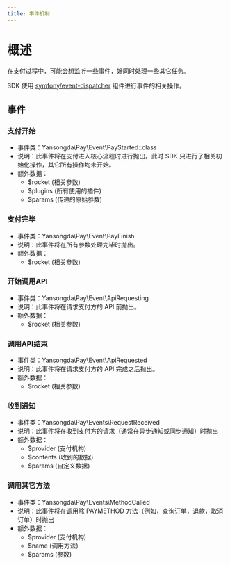 ```yaml
---
title: 事件机制
---
```


# 概述

在支付过程中，可能会想监听一些事件，好同时处理一些其它任务。

SDK 使用 [symfony/event-dispatcher](https://github.com/symfony/event-dispatcher) 组件进行事件的相关操作。

## 事件

### 支付开始

- 事件类：Yansongda\Pay\Event\PayStarted::class
- 说明：此事件将在支付进入核心流程时进行抛出。此时 SDK 只进行了相关初始化操作，其它所有操作均未开始。
- 额外数据：
    - $rocket (相关参数)
    - $plugins (所有使用的插件)
    - $params (传递的原始参数)

### 支付完毕

- 事件类：Yansongda\Pay\Event\PayFinish
- 说明：此事件将在所有参数处理完毕时抛出。
- 额外数据：
    - $rocket (相关参数)

### 开始调用API

- 事件类：Yansongda\Pay\Event\ApiRequesting
- 说明：此事件将在请求支付方的 API 前抛出。
- 额外数据：
    - $rocket (相关参数)

### 调用API结束

- 事件类：Yansongda\Pay\Event\ApiRequested
- 说明：此事件将在请求支付方的 API 完成之后抛出。
- 额外数据：
    - $rocket (相关参数)

### 收到通知

- 事件类：Yansongda\Pay\Events\RequestReceived
- 说明：此事件将在收到支付方的请求（通常在异步通知或同步通知）时抛出
- 额外数据：
    - $provider (支付机构)
    - $contents (收到的数据)
    - $params (自定义数据)
    
### 调用其它方法

- 事件类：Yansongda\Pay\Events\MethodCalled
- 说明：此事件将在调用除 PAYMETHOD 方法（例如，查询订单，退款，取消订单）时抛出
- 额外数据：
    - $provider (支付机构)
    - $name (调用方法)
    - $params (参数)
